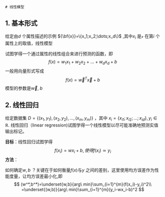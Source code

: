 	# 线性模型



## 1. 基本形式

给定由$d$ 个属性描述的示例 ${\bf{x}}=\{x_1;x_2;\dots;x_d\}$ ,其中$x_i$ 是$\mathcal{x}$ 在第$i$ 个属性上的取值，线性模型

 试图学得一个通过属性的线性组合来进行预测的函数，即
$$
f(x)=w_1x_1+w_2x_2+\dots+w_dx_d+b
$$
一般用向量形式写成
$$
f(x)=\vec{w}^T\vec{x}+b
$$
模型的参数是$\vec{w}$, $b$ 



## 2. 线性回归

给定数据集 $D=\{(x_1,y_1),(x_2,y_2),\dots,(x_m,y_m)\}$ ，其中 $x_i=\{x_{i1};x_{i2};\dots;x_{id}\},y_i\in \mathbb{R}$. 线性回归（linear regression)试图学得一个线性模型以尽可能准确地预测实值输出标记。

**目标**：线性回归试图学得
$$
f(x_i)=wx_i+b,使得 f(x_i)\simeq y_i
$$
**方法**：

如何确定$w,b$ ？关键在于如何衡量$f(x)$与$y$ 之间的差别，这里使用均方误差作为性能度量，让均方误差最小化,即
$$
(w^*,b^*)=\underset{w,b}{arg\ min}\sum_{i=1}^{m}(f(x_i)-y_i)^2\\
=\underset{(w,b)}{arg\ min}\sum_{i=1}^{m}(y_i-wx_i-b)^2
$$



